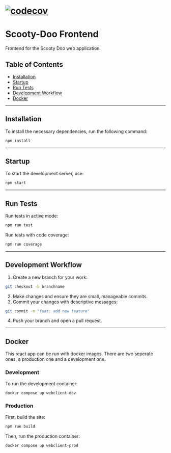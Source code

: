 # [![codecov](https://codecov.io/gh/Scooty-Doo/scooty-doo-frontend/graph/badge.svg?token=4SNOPRGXQ3)](https://codecov.io/gh/Scooty-Doo/scooty-doo-frontend)

# Scooty-Doo Frontend
Frontend for the Scooty Doo web application.

## Table of Contents
- [Installation](#installation)
- [Startup](#startup)
- [Run Tests](#run-tests)
- [Development Workflow](#development-workflow)
- [Docker](#docker)

---

## Installation
To install the necessary dependencies, run the following command:

```bash
npm install
```

---

## Startup
To start the development server, use:

```bash
npm start
```

---

## Run Tests
Run tests in active mode:

```bash
npm run test
```

Run tests with code coverage:

```bash
npm run coverage
```

---

## Development Workflow
1. Create a new branch for your work:

```bash
git checkout -b branchname
```

2. Make changes and ensure they are small, manageable commits.
3. Commit your changes with descriptive messages:

```bash
git commit -m "feat: add new feature"
```

4. Push your branch and open a pull request.

---

## Docker
This react app can be run with docker images. There are two seperate ones, a production one and a development one.

### Development
To run the development container:

```bash
docker compose up webclient-dev
```

### Production
First, build the site:

```bash
npm run build
```

Then, run the production container:

```bash
docker compose up webclient-prod
```
